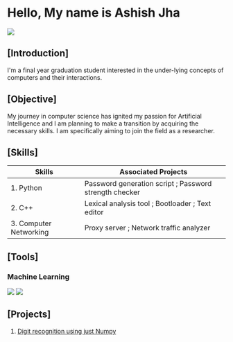 # Hello, My name is Ashish Jha
<a href="https://www.linkedin.com/in/ashiixh/"><img src="https://img.shields.io/badge/LinkedIn-0077B5?style=for-the-badge&logo=linkedin&logoColor=white"/></a>

## [Introduction]

I'm a final year graduation student interested in the under-lying concepts of computers and their interactions.

## [Objective]

My journey in computer science has ignited my passion for Artificial Intelligence and I am planning to make a transition by acquiring the necessary skills. I am specifically aiming to join the field as a researcher.

## [Skills]

| Skills  | Associated Projects |
| ------------- | ------------- |
| 1. Python  | Password generation script ; Password strength checker|
| 2. C++  | Lexical analysis tool ; Bootloader ; Text editor |
| 3. Computer Networking | Proxy server ; Network traffic analyzer |

## [Tools]

### Machine Learning
<img src="https://img.shields.io/badge/Jupyter%20Notebook-F37626?style=flat-square&logo=jupyter&logoColor=white"/> <img src="https://img.shields.io/badge/numpy-4b73c9?style=for-the-badge&logo=numpy&logoColor=white"/>

## [Projects]
1. <a href="https://github.com/ashish-1105/Numpy_DR">Digit recognition using just Numpy</a>
